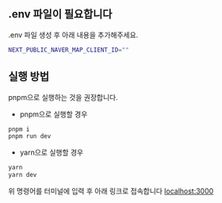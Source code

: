 ## .env 파일이 필요합니다

.env 파일 생성 후 아래 내용을 추가해주세요.

```bash
NEXT_PUBLIC_NAVER_MAP_CLIENT_ID=""
```

## 실행 방법

pnpm으로 실행하는 것을 권장합니다.

- pnpm으로 실행할 경우

```bash
pnpm i
pnpm run dev
```

- yarn으로 실행할 경우

```bash
yarn
yarn dev
```

위 명령어를 터미널에 입력 후 아래 링크로 접속합니다
[localhost:3000](http://localhost:3000)

